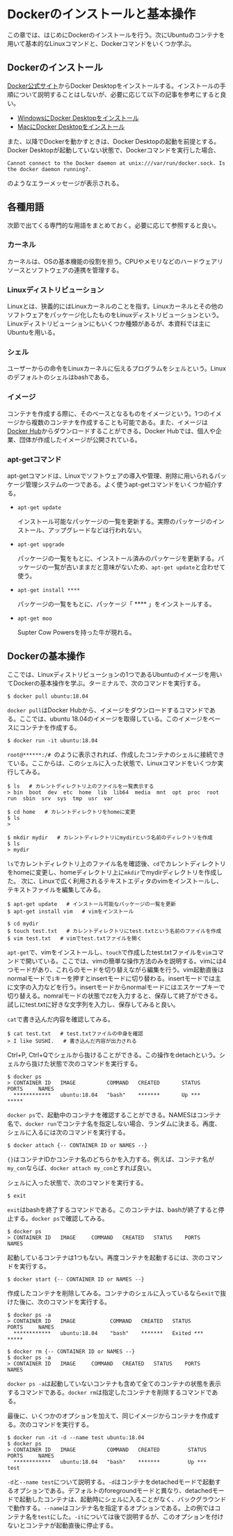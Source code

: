 # Dockerのインストールと基本操作

この章では、はじめにDockerのインストールを行う。次にUbuntuのコンテナを用いて基本的なLinuxコマンドと、Dockerコマンドをいくつか学ぶ。

## Dockerのインストール

[Docker公式サイト](https://www.docker.com/)からDocker Desktopをインストールする。インストールの手順について説明することはしないが、必要に応じて以下の記事を参考にすると良い。
* [WindowsにDocker Desktopをインストール](https://docs.docker.jp/desktop/windows/install.html#windows-docker-desktop)
* [MacにDocker Desktopをインストール](https://docs.docker.jp/desktop/mac/install.html)

また、以降でDockerを動かすときは、Docker Desktopの起動を前提とする。Docker Desktopが起動していない状態で、Dockerコマンドを実行した場合、
```
Cannot connect to the Docker daemon at unix:///var/run/docker.sock. Is the docker daemon running?.
```

のようなエラーメッセージが表示される。

## 各種用語

次節で出てくる専門的な用語をまとめておく。必要に応じて参照すると良い。

### カーネル
カーネルは、OSの基本機能の役割を担う。CPUやメモリなどのハードウェアリソースとソフトウェアの連携を管理する。
### Linuxディストリビューション
Linuxとは、狭義的にはLinuxカーネルのことを指す。Linuxカーネルとその他のソフトウェアをパッケージ化したものをLinuxディストリビューションという。Linuxディストリビューションにもいくつか種類があるが、本資料では主にUbuntuを用いる。
### シェル
ユーザーからの命令をLinuxカーネルに伝えるプログラムをシェルという。Linuxのデフォルトのシェルはbashである。
### イメージ
コンテナを作成する際に、そのベースとなるものをイメージという。1つのイメージから複数のコンテナを作成することも可能である。また、イメージは[Docker Hub](https://hub.docker.com/)からダウンロードすることができる。Docker Hubでは、個人や企業、団体が作成したイメージが公開されている。
### apt-getコマンド
apt-getコマンドは、Linuxでソフトウェアの導入や管理、削除に用いられるパッケージ管理システムの一つである。よく使うapt-getコマンドをいくつか紹介する。

* `apt-get update`

    インストール可能なパッケージの一覧を更新する。実際のパッケージのインストール、アップグレードなどは行われない。
* `apt-get upgrade`

    パッケージの一覧をもとに、インストール済みのパッケージを更新する。パッケージの一覧が古いままだと意味がないため、`apt-get update`と合わせて使う。
* `apt-get install ****`

    パッケージの一覧をもとに、パッケージ「 **** 」をインストールする。
* `apt-get moo`

    Supter Cow Powersを持った牛が現れる。

## Dockerの基本操作

ここでは、Linuxディストリビューションの1つであるUbuntuのイメージを用いてDockerの基本操作を学ぶ。ターミナルで、次のコマンドを実行する。
```shell
$ docker pull ubuntu:18.04
```
`docker pull`はDocker Hubから、イメージをダウンロードするコマンドである。ここでは、ubuntu 18.04のイメージを取得している。このイメージをベースにコンテナを作成する。
```shell
$ docker run -it ubuntu:18.04
```
`root@******:/# `のように表示されれば、作成したコンテナのシェルに接続できている。ここからは、このシェルに入った状態で、Linuxコマンドをいくつか実行してみる。
```shell
$ ls   # カレントディレクトリ上のファイルを一覧表示する
> bin  boot  dev  etc  home  lib  lib64  media  mnt  opt  proc  root  run  sbin  srv  sys  tmp  usr  var

$ cd home   # カレントディレクトリをhomeに変更
$ ls
> 

$ mkdir mydir   # カレントディレクトリにmydirという名前のディレクトリを作成
$ ls
> mydir
```
`ls`でカレントディレクトリ上のファイル名を確認後、`cd`でカレントディレクトリをhomeに変更し、homeディレクトリ上に`mkdir`でmydirディレクトリを作成した。
次に、Linuxで広く利用されるテキストエディタのvimをインストールし、テキストファイルを編集してみる。

```shell
$ apt-get update   # インストール可能なパッケージの一覧を更新
$ apt-get install vim   # vimをインストール

$ cd mydir
$ touch test.txt   # カレントディレクトリにtest.txtという名前のファイルを作成
$ vim test.txt   # vimでtest.txtファイルを開く
```
`apt-get`で、vimをインストールし、`touch`で作成したtest.txtファイルを`vim`コマンドで開いている。ここでは、vimの簡単な操作方法のみを説明する。vimには4つモードがあり、これらのモードを切り替えながら編集を行う。vim起動直後はnormalモードで`i`キーを押すとinsertモードに切り替わる。insertモードでは主に文字の入力などを行う。insertモードからnormalモードにはエスケープキーで切り替える。nomralモードの状態で`ZZ`を入力すると、保存して終了ができる。試しにtest.txtに好きな文字列を入力し、保存してみると良い。

`cat`で書き込んだ内容を確認してみる。
```shell
$ cat test.txt   # test.txtファイルの中身を確認
> I like SUSHI.   # 書き込んだ内容が出力される
```

Ctrl+P, Ctrl+Qでシェルから抜けることができる。この操作をdetachという。シェルから抜けた状態で次のコマンドを実行する。
```shell
$ docker ps
> CONTAINER ID   IMAGE          COMMAND   CREATED       STATUS         PORTS     NAMES
  ************   ubuntu:18.04   "bash"    *******       Up ***                   *****
```
`docker ps`で、起動中のコンテナを確認することができる。NAMESはコンテナ名で、`docker run`でコンテナ名を指定しない場合、ランダムに決まる。再度、シェルに入るには次のコマンドを実行する。
```shell
$ docker attach {-- CONTAINER ID or NAMES --}
```
`{}`はコンテナIDかコンテナ名のどちらかを入力する。例えば、コンテナ名が`my_con`ならば、`docker attach my_con`とすれば良い。

シェルに入った状態で、次のコマンドを実行する。
```shell
$ exit
```
`exit`はbashを終了するコマンドである。このコンテナは、bashが終了すると停止する。`docker ps`で確認してみる。
```shell
$ docker ps
> CONTAINER ID   IMAGE     COMMAND   CREATED   STATUS    PORTS     NAMES
```
起動しているコンテナは1つもない。再度コンテナを起動するには、次のコマンドを実行する。
```shell
$ docker start {-- CONTAINER ID or NAMES --}
```
作成したコンテナを削除してみる。コンテナのシェルに入っているなら`exit`で抜けた後に、次のコマンドを実行する。
```shell
$ docker ps -a
> CONTAINER ID   IMAGE           COMMAND   CREATED   STATUS        PORTS     NAMES
  ************   ubuntu:18.04    "bash"    *******   Exited ***              *****

$ docker rm {-- CONTAINER ID or NAMES --}
$ docker ps -a
> CONTAINER ID   IMAGE     COMMAND   CREATED   STATUS    PORTS     NAMES
```
`docker ps -a`は起動していないコンテナも含めて全てのコンテナの状態を表示するコマンドである。`docker rm`は指定したコンテナを削除するコマンドである。

最後に、いくつかのオプションを加えて、同じイメージからコンテナを作成する。次のコマンドを実行する。
```shell
$ docker run -it -d --name test ubuntu:18.04
$ docker ps
> CONTAINER ID   IMAGE          COMMAND   CREATED         STATUS         PORTS     NAMES
  ************   ubuntu:18.04   "bash"    *******         Up ***                   test
```
`-d`と`--name test`について説明する。`-d`はコンテナをdetachedモードで起動するオプションである。デフォルトのforegroundモードと異なり、detachedモードで起動したコンテナは、起動時にシェルに入ることがなく、バックグラウンドで動作する。`--name`はコンテナ名を指定するオプションである。上の例ではコンテナ名を`test`にした。`-it`については後で説明するが、このオプションを付けないとコンテナが起動直後に停止する。